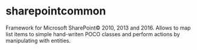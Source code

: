 # sharepointcommon
Framework for Microsoft SharePoint© 2010, 2013 and 2016. Allows to map list items to simple hand-writen POCO classes and perform actions by manipulating with entities.
